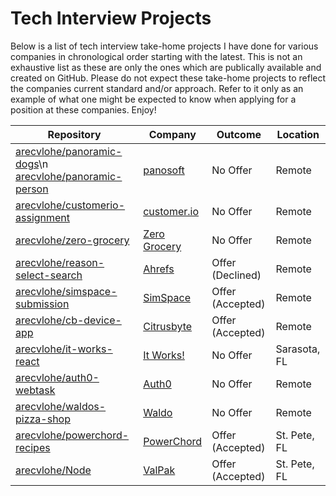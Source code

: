# Tech Interview Projects

Below is a list of tech interview take-home projects I have done for various companies in chronological order starting with the latest. This is not an exhaustive list as these are only the ones which are publically available and created on GitHub. Please do not expect these take-home projects to reflect the companies current standard and/or approach. Refer to it only as an example of what one might be expected to know when applying for a position at these companies. Enjoy!

| Repository  | Company | Outcome | Location |
|---|---|---|---|
| [arecvlohe/panoramic-dogs](https://github.com/arecvlohe/panoramic-dogs)\n [arecvlohe/panoramic-person](https://github.com/arecvlohe/panoramic-person)| [panosoft](https://panosoft.com) | No Offer | Remote |
| [arecvlohe/customerio-assignment](https://github.com/arecvlohe/customerio-assignment) | [customer.io](https://customer.io/) | No Offer | Remote |
| [arecvlohe/zero-grocery](https://github.com/arecvlohe/zero-grocery) | [Zero Grocery](https://sf.eater.com/2022/3/28/23000037/zero-grovery-delivery-startup-close-unpaid-bills) | No Offer | Remote |
| [arecvlohe/reason-select-search](https://github.com/arecvlohe/reason-select-search) | [Ahrefs](https://ahrefs.com/) | Offer (Declined) | Remote |
| [arecvlohe/simspace-submission](https://github.com/arecvlohe/simspace-submission) | [SimSpace](https://www.simspace.com/) | Offer (Accepted) | Remote |
| [arecvlohe/cb-device-app](https://github.com/arecvlohe/cb-device-app)| [Citrusbyte](https://citrusbyte.com/) | Offer (Accepted) | Remote |
| [arecvlohe/it-works-react](https://github.com/arecvlohe/it-works-react) | [It Works!](https://www.itworks.com/) | No Offer | Sarasota, FL |
| [arecvlohe/auth0-webtask](https://github.com/arecvlohe/auth0-webtask) | [Auth0](https://auth0.com/)| No Offer | Remote |
| [arecvlohe/waldos-pizza-shop](https://github.com/arecvlohe/waldos-pizza-shop) | [Waldo](https://waldophotos.com/) | No Offer | Remote |
| [arecvlohe/powerchord-recipes](https://github.com/arecvlohe/powerchord-recipes)  | [PowerChord](https://www.powerchord.com/)| Offer (Accepted) | St. Pete, FL |
| [arecvlohe/Node](https://github.com/arecvlohe/Node) | [ValPak](https://www.valpak.com/) | Offer (Accepted) | St. Pete, FL |
